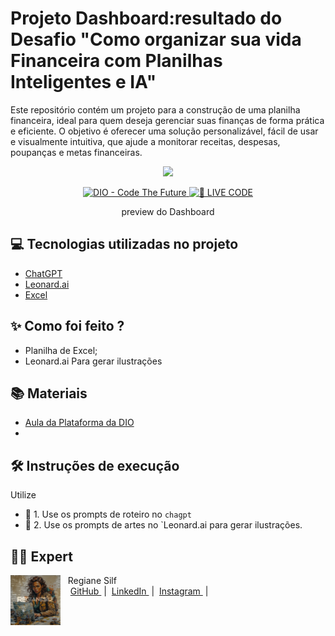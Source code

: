 # Projeto Dashboard:resultado do Desafio "Como organizar sua vida Financeira com Planilhas Inteligentes e IA"
Este repositório contém um projeto para a construção de uma planilha financeira, ideal para quem deseja gerenciar suas finanças de forma prática e eficiente. O objetivo é oferecer uma solução personalizável, fácil de usar e visualmente intuitiva, que ajude a monitorar receitas, despesas, poupanças e metas financeiras.
<p align="center">
<img 
    src="assets/202412231649_capa.jpeg"
    width="300"
/>
</p>

<p align="center">
<a href="https://dio.me/">
    <img 
        src="https://img.shields.io/badge/DIO-Code_The_Future-28DA77?logo=youtube" 
        alt="DIO - Code The Future">
</a>
<a href="https://dio.me/">
<img 
    src="https://img.shields.io/badge/🔴_LIVE_CODE-FF5E72" 
    alt="🔴 LIVE CODE">
</a>
</p>

<p align="center">
    preview do Dashboard
</p>




## 💻 Tecnologias utilizadas no projeto

- [ChatGPT](https://chat.openai.com/) 
- [Leonard.ai](https://leonardo.ai/)
- [Excel]()

## ✨ Como foi feito ?

- Planilha de Excel; 
- Leonard.ai Para gerar ilustrações


## 📚 Materiais

- [Aula da Plataforma da DIO ](https://web.dio.me/project/como-organizar-sua-vida-financeira-com-planilhas-inteligentes-e-ia/learning/6d861b52-3882-4e6a-9b04-16638a3f3beb?back=/track/coding-the-future-ia-generativa-microsoft-copilot&tab=undefined&moduleId=undefined)
- 

## 🛠️ Instruções de execução

Utilize 

- 🤖 1. Use os prompts de roteiro no `chagpt`
- 🤖 2.  Use os prompts de artes no `Leonard.ai para gerar ilustrações.


## 👨‍💻 Expert

<p>
    <img 
      align=left 
      margin=10 
      width=80 
      src="Slide2.JPG"
    />
    <p>&nbsp&nbsp&nbspRegiane Silf<br>
    &nbsp&nbsp&nbsp
    <a 
        href="https://github.com/Regianesilf">
        GitHub
    </a>
    &nbsp;|&nbsp;
    <a 
        href="https://www.linkedin.com/in/regiane-silf-275bba293/">
        LinkedIn
    </a>
    &nbsp;|&nbsp;
    <a 
        href="">
        Instagram
    </a>
    &nbsp;|&nbsp;</p>
</p>
<br/><br/>
<p>
